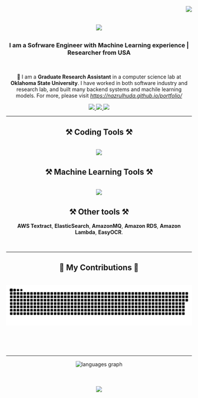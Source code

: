 <img align="right" src="https://visitor-badge.laobi.icu/badge?page_id=nazrulhuda.nazrulhuda" />

<h1 align="center">
    <img src="https://readme-typing-svg.herokuapp.com/?font=Righteous&size=35&center=true&vCenter=true&width=500&height=70&duration=4000&lines=Hi+There!+👋;+I'm+Nazrul+Huda+Shanto!;" />
</h1>

<h3 align="center">I am a Sofrware Engineer with Machine Learning experience | Researcher from USA</h3>

<br/>

<div align="center">
 
 🔭 I am a **Graduate Research Assistant** in a computer science lab at **Oklahoma State University**.
 I have worked in both software industry and research lab, and built many backend systems and machile learning models.
 For more, please visit *https://nazrulhuda.github.io/portfolio/*

 </div>
 
<div align="center"> 
  <a href="mailto:mshanto@okstate.edu">
    <img src="https://img.shields.io/badge/Gmail-333333?style=for-the-badge&logo=gmail&logoColor=red" />
  </a>
  <a href="https://www.linkedin.com/in/nazrulhudashanto/" target="_blank">
    <img src="https://img.shields.io/badge/LinkedIn-0077B5?style=for-the-badge&logo=linkedin&logoColor=white" target="_blank" />
  </a>
  <a href="https://nazrulhuda.github.io/portfolio/" target="_blank">
     <img src="https://img.shields.io/badge/Portfolio-FF5722?style=for-the-badge&logo=todoist&logoColor=white" target="_blank" /> <!-- sqlite, safari, google-chrome are other good icon options -->
  </a>
</div>

 <hr/>
 
<h2 align="center">⚒️ Coding Tools ⚒️</h2>
<br/>
<div align="center">
    <img src="https://skillicons.dev/icons?i=python,java,django,nodejs,javascript,express,postgresql,mongodb,flask" /><br>
</div>

<h2 align="center">⚒️ Machine Learning Tools ⚒️</h2>
<br/>
<div align="center">
    <img src="https://skillicons.dev/icons?i=scikitlearn,pytorch,tensorflow" /><br>
</div>
<div align="center">
<h2 align="center">⚒️ Other tools ⚒️</h2>
 
 **AWS Textract**, **ElasticSearch**, **AmazonMQ**, **Amazon RDS**, **Amazon Lambda**, **EasyOCR**.

 </div>


<br/>
<hr/>

<div align="center">
  <h2>🐍 My Contributions 🐍</h2>
  <br>
  <img alt="snake eating my contributions" src="https://raw.githubusercontent.com/nazrulhuda/nazrulhuda/output/github-contribution-grid-snake.svg" />
  
  <br/><br/><br/>
</div>

<hr/>







<div align="center">
  <img src="https://github-readme-stats.vercel.app/api/top-langs?username=nazrulhuda&locale=en&hide_title=false&layout=compact&card_width=320&langs_count=5&theme=dracula&hide_border=false" height="150" alt="languages graph"  />
</div>



<h1 align="center">
    <img src="https://readme-typing-svg.herokuapp.com/?font=Righteous&size=35&center=true&vCenter=true&width=500&height=70&duration=4000&lines=Thank+You!+👋;+Plese+feel+free+to+contact!;" />
</h1>

